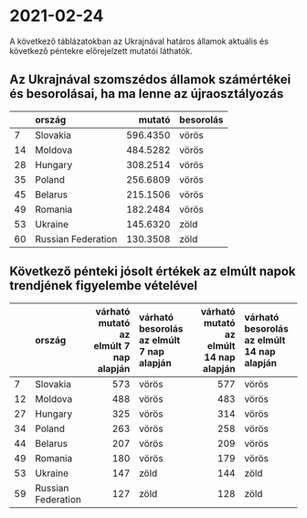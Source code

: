 # 2021-02-24
A következő táblázatokban az Ukrajnával határos államok aktuális és következő péntekre előrejelzett mutatói láthatók.
## Az Ukrajnával szomszédos államok számértékei és besorolásai, ha ma lenne az újraosztályozás

|   |ország             |   mutató|besorolás |
|:--|:------------------|--------:|:---------|
|7  |Slovakia           | 596.4350|vörös     |
|14 |Moldova            | 484.5282|vörös     |
|28 |Hungary            | 308.2514|vörös     |
|35 |Poland             | 256.6809|vörös     |
|45 |Belarus            | 215.1506|vörös     |
|49 |Romania            | 182.2484|vörös     |
|53 |Ukraine            | 145.6320|zöld      |
|60 |Russian Federation | 130.3508|zöld      |
## Következő pénteki jósolt értékek az elmúlt napok trendjének figyelembe vételével
|   |ország             | várható mutató az elmúlt 7 nap alapján|várható besorolás az elmúlt 7 nap alapján | várható mutató az elmúlt 14 nap alapján|várható besorolás az elmúlt 14 nap alapján |
|:--|:------------------|--------------------------------------:|:-----------------------------------------|---------------------------------------:|:------------------------------------------|
|7  |Slovakia           |                                    573|vörös                                     |                                     577|vörös                                      |
|12 |Moldova            |                                    488|vörös                                     |                                     483|vörös                                      |
|27 |Hungary            |                                    325|vörös                                     |                                     314|vörös                                      |
|34 |Poland             |                                    263|vörös                                     |                                     258|vörös                                      |
|44 |Belarus            |                                    207|vörös                                     |                                     209|vörös                                      |
|49 |Romania            |                                    180|vörös                                     |                                     179|vörös                                      |
|53 |Ukraine            |                                    147|zöld                                      |                                     144|zöld                                       |
|59 |Russian Federation |                                    127|zöld                                      |                                     128|zöld                                       |
